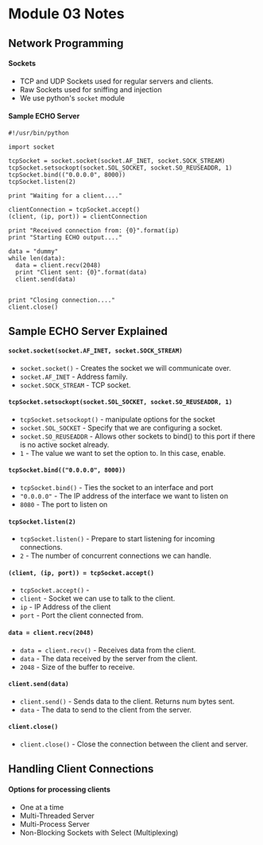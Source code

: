 # Module 03 Notes

## Network Programming

#### Sockets

- TCP and UDP Sockets used for regular servers and clients.
- Raw Sockets used for sniffing and injection
- We use python's ```socket``` module


#### Sample ECHO Server

```
#!/usr/bin/python

import socket

tcpSocket = socket.socket(socket.AF_INET, socket.SOCK_STREAM)
tcpSocket.setsockopt(socket.SOL_SOCKET, socket.SO_REUSEADDR, 1)
tcpSocket.bind(("0.0.0.0", 8000))
tcpSocket.listen(2)

print "Waiting for a client...."

clientConnection = tcpSocket.accept()
(client, (ip, port)) = clientConnection

print "Received connection from: {0}".format(ip)
print "Starting ECHO output...."

data = "dummy"
while len(data):
  data = client.recv(2048)
  print "Client sent: {0}".format(data)
  client.send(data)


print "Closing connection...."
client.close()
```


## Sample ECHO Server Explained

#### ```socket.socket(socket.AF_INET, socket.SOCK_STREAM)```
- ```socket.socket()``` - Creates the socket we will communicate over.
- ```socket.AF_INET``` - Address family.
- ```socket.SOCK_STREAM``` - TCP socket.


#### ```tcpSocket.setsockopt(socket.SOL_SOCKET, socket.SO_REUSEADDR, 1)```
- ```tcpSocket.setsockopt()``` - manipulate options for the socket
- ```socket.SOL_SOCKET``` - Specify that we are configuring a socket.
- ```socket.SO_REUSEADDR``` - Allows other sockets to bind() to this port if there is no active socket already.
- ```1``` - The value we want to set the option to. In this case, enable.


#### ```tcpSocket.bind(("0.0.0.0", 8000))```
- ```tcpSocket.bind()``` - Ties the socket to an interface and port
- ```"0.0.0.0"``` - The IP address of the interface we want to listen on
- ```8080``` - The port to listen on


#### ```tcpSocket.listen(2)```
- ```tcpSocket.listen()``` - Prepare to start listening for incoming connections.
- ```2``` - The number of concurrent connections we can handle.


#### ```(client, (ip, port)) = tcpSocket.accept()```
- ```tcpSocket.accept()``` - 
- ```client``` - Socket we can use to talk to the client.
- ```ip``` - IP Address of the client
- ```port``` - Port the client connected from.


#### ```data = client.recv(2048)```
- ```data = client.recv()``` - Receives data from the client. 
- ```data``` - The data received by the server from the client.
- ```2048``` - Size of the buffer to receive.


#### ```client.send(data)```
- ```client.send()``` - Sends data to the client. Returns num bytes sent.
- ```data``` - The data to send to the client from the server.


#### ```client.close()```
- ```client.close()``` - Close the connection between the client and server.



## Handling Client Connections

#### Options for processing clients
- One at a time
- Multi-Threaded Server
- Multi-Process Server
- Non-Blocking Sockets with Select (Multiplexing)
